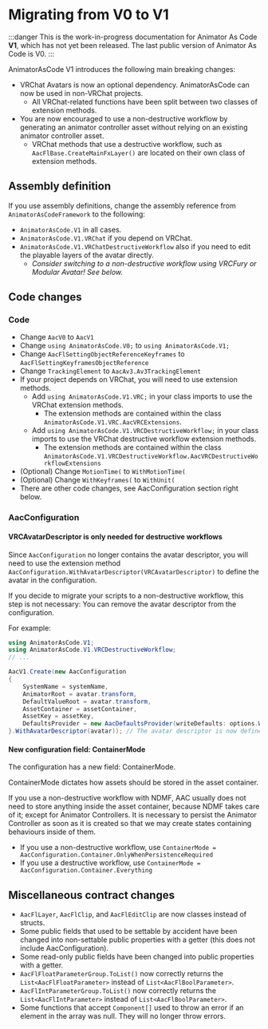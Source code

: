 ﻿---
sidebar_position: 9
---

# Migrating from V0 to V1

:::danger
This is the work-in-progress documentation for Animator As Code **V1**, which has not yet been released. The last public version of Animator As Code is V0.
:::

AnimatorAsCode V1 introduces the following main breaking changes:
- VRChat Avatars is now an optional dependency. AnimatorAsCode can now be used in non-VRChat projects.
    - All VRChat-related functions have been split between two classes of extension methods.
- You are now encouraged to use a non-destructive workflow by generating an animator controller asset without relying on an existing animator controller asset.
    - VRChat methods that use a destructive workflow, such as `AacFlBase.CreateMainFxLayer()` are located on their own class of extension methods.

## Assembly definition

If you use assembly definitions, change the assembly reference from `AnimatorAsCodeFramework` to the following:
- `AnimatorAsCode.V1` in all cases.
- `AnimatorAsCode.V1.VRChat` if you depend on VRChat.
- `AnimatorAsCode.V1.VRChatDestructiveWorkflow` also if you need to edit the playable layers of the avatar directly.
    - *Consider switching to a non-destructive workflow using VRCFury or Modular Avatar! See below.*

## Code changes

### Code

- Change `AacV0` to `AacV1`
- Change `using AnimatorAsCode.V0;` to `using AnimatorAsCode.V1;`
- Change `AacFlSettingObjectReferenceKeyframes` to `AacFlSettingKeyframesObjectReference`
- Change `TrackingElement` to `AacAv3.Av3TrackingElement`
- If your project depends on VRChat, you will need to use extension methods.
    - Add `using AnimatorAsCode.V1.VRC;` in your class imports to use the VRChat extension methods.
        - The extension methods are contained within the class `AnimatorAsCode.V1.VRC.AacVRCExtensions`.
    - Add `using AnimatorAsCode.V1.VRCDestructiveWorkflow;` in your class imports to use the VRChat destructive workflow extension methods.
        - The extension methods are contained within the class `AnimatorAsCode.V1.VRCDestructiveWorkflow.AacVRCDestructiveWorkflowExtensions`
- (Optional) Change `MotionTime(` to `WithMotionTime(`
- (Optional) Change `WithKeyframes(` to `WithUnit(`
- There are other code changes, see AacConfiguration section right below.

### AacConfiguration

#### VRCAvatarDescriptor is only needed for destructive workflows

Since `AacConfiguration` no longer contains the avatar descriptor, you will need to use the extension method `AacConfiguration.WithAvatarDescriptor(VRCAvatarDescriptor)` to define the avatar in the configuration.

If you decide to migrate your scripts to a non-destructive workflow, this step is not necessary:
You can remove the avatar descriptor from the configuration.

For example:

```csharp
using AnimatorAsCode.V1;
using AnimatorAsCode.V1.VRCDestructiveWorkflow;
// ...

AacV1.Create(new AacConfiguration
{
    SystemName = systemName,
    AnimatorRoot = avatar.transform,
    DefaultValueRoot = avatar.transform,
    AssetContainer = assetContainer,
    AssetKey = assetKey,
    DefaultsProvider = new AacDefaultsProvider(writeDefaults: options.WriteDefaults)
}.WithAvatarDescriptor(avatar)); // The avatar descriptor is now defined by invoking an extension method.
```

#### New configuration field: ContainerMode

The configuration has a new field: ContainerMode.

ContainerMode dictates how assets should be stored in the asset container.

If you use a non-destructive workflow with NDMF, AAC usually does not need to store anything inside the asset container,
because NDMF takes care of it; except for Animator Controllers. It is necessary to persist the Animator Controller as soon
as it is created so that we may create states containing behaviours inside of them.

- If you use a non-destructive workflow, use `ContainerMode = AacConfiguration.Container.OnlyWhenPersistenceRequired`
- If you use a destructive workflow, use `ContainerMode = AacConfiguration.Container.Everything`

## Miscellaneous contract changes

- `AacFlLayer`, `AacFlClip`, and `AacFlEditClip` are now classes instead of structs.
- Some public fields that used to be settable by accident have been changed into non-settable public properties with a getter (this does not include AacConfiguration).
- Some read-only public fields have been changed into public properties with a getter.
- `AacFlFloatParameterGroup.ToList()` now correctly returns the `List<AacFlFloatParameter>` instead of `List<AacFlBoolParameter>`.
- `AacFlIntParameterGroup.ToList()` now correctly returns the `List<AacFlIntParameter>` instead of `List<AacFlBoolParameter>`.
- Some functions that accept `Component[]` used to throw an error if an element in the array was null. They will no longer throw errors.
